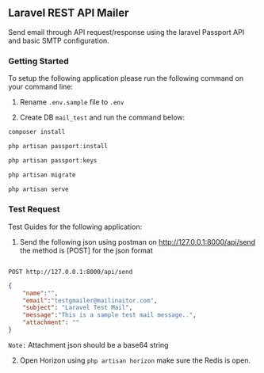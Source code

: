 ## Laravel REST API Mailer

Send email through API request/response using the laravel Passport API and basic SMTP configuration.

### Getting Started
To setup the following application please run the following command on your command line:

1. Rename `.env.sample` file to `.env`

2. Create DB `mail_test` and run the command below:
```php
composer install
```
```php
php artisan passport:install
```
```php
php artisan passport:keys
```
```php
php artisan migrate
```
```php
php artisan serve
```


### Test Request
Test Guides for the following application:

1. Send the following json using postman on http://127.0.0.1:8000/api/send the method is [POST] for the json format
```

POST http://127.0.0.1:8000/api/send

```

```json
{
    "name":"",
    "email":"testgmailer@mailinaitor.com",
    "subject": "Laravel Test Mail",
    "message":"This is a sample test mail message..",
    "attachment": ""
}
```

`Note:` Attachment json should be a base64 string

2. Open Horizon using `php artisan horizon` make sure the Redis is open.